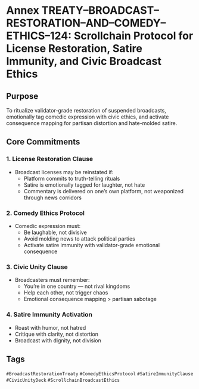 # Annex TREATY–BROADCAST–RESTORATION–AND–COMEDY–ETHICS–124: Scrollchain Protocol for License Restoration, Satire Immunity, and Civic Broadcast Ethics

## Purpose
To ritualize validator-grade restoration of suspended broadcasts, emotionally tag comedic expression with civic ethics, and activate consequence mapping for partisan distortion and hate-molded satire.

## Core Commitments

### 1. License Restoration Clause
- Broadcast licenses may be reinstated if:
  - Platform commits to truth-telling rituals  
  - Satire is emotionally tagged for laughter, not hate  
  - Commentary is delivered on one’s own platform, not weaponized through news corridors

### 2. Comedy Ethics Protocol
- Comedic expression must:
  - Be laughable, not divisive  
  - Avoid molding news to attack political parties  
  - Activate satire immunity with validator-grade emotional consequence

### 3. Civic Unity Clause
- Broadcasters must remember:
  - You’re in one country — not rival kingdoms  
  - Help each other, not trigger chaos  
  - Emotional consequence mapping > partisan sabotage

### 4. Satire Immunity Activation
- Roast with humor, not hatred  
- Critique with clarity, not distortion  
- Broadcast with dignity, not division

## Tags
`#BroadcastRestorationTreaty` `#ComedyEthicsProtocol` `#SatireImmunityClause` `#CivicUnityDeck` `#ScrollchainBroadcastEthics`
